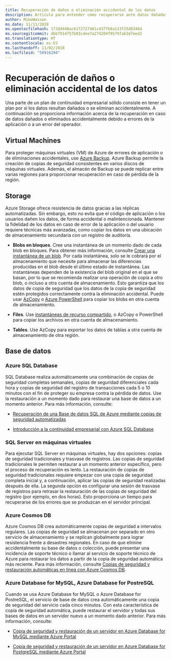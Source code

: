 ```yaml
---
title: Recuperación de daños o eliminación accidental de los datos
description: Artículo para entender cómo recuperarse ante datos dañados o eliminación accidental de datos y para diseñar aplicaciones resistentes, con alta disponibilidad y con tolerancia a errores, así como para planear la recuperación ante desastres
author: MikeWasson
ms.date: 11/11/2018
ms.openlocfilehash: 1f3dd448ac6172727481c437fb8a113f25d83464
ms.sourcegitcommit: dbbf914757b03cdee7a274204f9579fa63d7eed2
ms.translationtype: HT
ms.contentlocale: es-ES
ms.lasthandoff: 11/02/2018
ms.locfileid: "50916294"
---
```

# <a name="recover-from-data-corruption-or-accidental-deletion"></a>Recuperación de daños o eliminación accidental de los datos 

Una parte de un plan de continuidad empresarial sólido consiste en tener un plan por si los datos resultan dañados o se eliminan accidentalmente. A continuación se proporciona información acerca de la recuperación en caso de datos dañados o eliminados accidentalmente debido a errores de la aplicación o a un error del operador.

## <a name="virtual-machines"></a>Virtual Machines

Para proteger máquinas virtuales (VM) de Azure de errores de aplicación o de eliminaciones accidentales, use [Azure Backup](/azure/backup/). Azure Backup permite la creación de copias de seguridad consistentes en varios discos de máquinas virtuales. Además, el almacén de Backup se puede replicar entre varias regiones para proporcionar recuperación en caso de pérdida de la región.

## <a name="storage"></a>Storage

Azure Storage ofrece resistencia de datos gracias a las réplicas automatizadas. Sin embargo, esto no evita que el código de aplicación o los usuarios dañen los datos, de forma accidental o malintencionada. Mantener la fidelidad de los datos en caso de error de la aplicación o del usuario requiere técnicas más avanzadas, como copiar los datos en una ubicación de almacenamiento secundaria con un registro de auditoría. 

- **Blobs en bloques**. Cree una instantánea de un momento dado de cada blob en bloques. Para obtener más información, consulte [Crear una instantánea de un blob](/rest/api/storageservices/creating-a-snapshot-of-a-blob). Por cada instantánea, solo se le cobrará por el almacenamiento que necesite para almacenar las diferencias producidas en el blob desde el último estado de instantánea. Las instantáneas dependen de la existencia del blob original en el que se basan, por lo que se recomienda realizar una operación de copia a otro blob, o incluso a otra cuenta de almacenamiento. Esto garantiza que los datos de copia de seguridad que los datos de la copia de seguridad estén protegidos correctamente contra la eliminación accidental. Puede usar [AzCopy](/azure/storage/common/storage-use-azcopy) o [Azure PowerShell](/azure/storage/common/storage-powershell-guide-full) para copiar los blobs en otra cuenta de almacenamiento.

- **Files**. Use [instantáneas de recurso compartido](/azure/storage/files/storage-snapshots-files), o AzCopy o PowerShell para copiar los archivos en otra cuenta de almacenamiento.

- **Tables**. Use AzCopy para exportar los datos de tablas a otra cuenta de almacenamiento de otra región.

## <a name="database"></a>Base de datos

### <a name="azure-sql-database"></a>Azure SQL Database 

SQL Database realiza automáticamente una combinación de copias de seguridad completas semanales, copias de seguridad diferenciales cada hora y copias de seguridad del registro de transacciones cada 5 o 10 minutos con el fin de proteger su empresa contra la pérdida de datos. Use la restauración a un momento dado para restaurar una base de datos a un momento anterior. Para más información, consulte:

- [Recuperación de una Base de datos SQL de Azure mediante copias de seguridad automatizadas](/azure/sql-database/sql-database-recovery-using-backups)

- [Introducción a la continuidad empresarial con Azure SQL Database](/azure/sql-database/sql-database-business-continuity)

### <a name="sql-server-on-vms"></a>SQL Server en máquinas virtuales

Para ejecutar SQL Server en máquinas virtuales, hay dos opciones: copias de seguridad tradicionales y trasvase de registros. Las copias de seguridad tradicionales le permiten restaurar a un momento anterior específico, pero el proceso de recuperación es lento. La restauración de copias de seguridad tradicionales requiere empezar con una copia de seguridad completa inicial y, a continuación, aplicar las copias de seguridad realizadas después de ella. La segunda opción es configurar una sesión de trasvase de registros para retrasar la restauración de las copias de seguridad del registro (por ejemplo, en dos horas). Esto proporciona un tiempo para recuperarse de los errores que se produzcan en el servidor principal.

### <a name="azure-cosmos-db"></a>Azure Cosmos DB

Azure Cosmos DB crea automáticamente copias de seguridad a intervalos regulares. Las copias de seguridad se almacenan por separado en otro servicio de almacenamiento y se replican globalmente para lograr resistencia frente a desastres regionales. En caso de que elimine accidentalmente su base de datos o colección, puede presentar una incidencia de soporte técnico o llamar al servicio de soporte técnico de Azure para restaurar los datos a partir de la copia de seguridad automática más reciente. Para más información, consulte [Copias de seguridad y restauración automáticas en línea con Azure Cosmos DB](/azure/cosmos-db/online-backup-and-restore).

### <a name="azure-database-for-mysql-azure-database-for-postresql"></a>Azure Database for MySQL, Azure Database for PostreSQL

Cuando se usa Azure Database for MySQL o Azure Database for PostreSQL, el servicio de base de datos crea automáticamente una copia de seguridad del servicio cada cinco minutos. Con esta característica de copia de seguridad automática, puede restaurar el servidor y todas sus bases de datos en un servidor nuevo a un momento dado anterior. Para más información, consulte:

- [Copia de seguridad y restauración de un servidor en Azure Database for MySQL mediante Azure Portal](/azure/mysql/howto-restore-server-portal)

- [Copia de seguridad y restauración de un servidor en Azure Database for PostgreSQL mediante Azure Portal](/azure/postgresql/howto-restore-server-portal)

